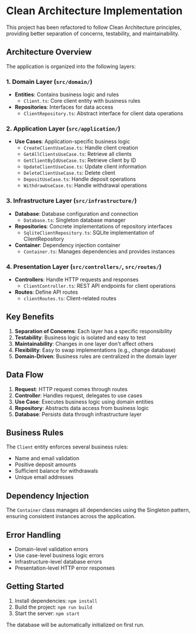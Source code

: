 # Clean Architecture Implementation

This project has been refactored to follow Clean Architecture principles, providing better separation of concerns, testability, and maintainability.

## Architecture Overview

The application is organized into the following layers:

### 1. Domain Layer (`src/domain/`)
- **Entities**: Contains business logic and rules
  - `Client.ts`: Core client entity with business rules
- **Repositories**: Interfaces for data access
  - `ClientRepository.ts`: Abstract interface for client data operations

### 2. Application Layer (`src/application/`)
- **Use Cases**: Application-specific business logic
  - `CreateClientUseCase.ts`: Handle client creation
  - `GetAllClientsUseCase.ts`: Retrieve all clients
  - `GetClientByIdUseCase.ts`: Retrieve client by ID
  - `UpdateClientUseCase.ts`: Update client information
  - `DeleteClientUseCase.ts`: Delete client
  - `DepositUseCase.ts`: Handle deposit operations
  - `WithdrawUseCase.ts`: Handle withdrawal operations

### 3. Infrastructure Layer (`src/infrastructure/`)
- **Database**: Database configuration and connection
  - `Database.ts`: Singleton database manager
- **Repositories**: Concrete implementations of repository interfaces
  - `SqliteClientRepository.ts`: SQLite implementation of ClientRepository
- **Container**: Dependency injection container
  - `Container.ts`: Manages dependencies and provides instances

### 4. Presentation Layer (`src/controllers/`, `src/routes/`)
- **Controllers**: Handle HTTP requests and responses
  - `ClientController.ts`: REST API endpoints for client operations
- **Routes**: Define API routes
  - `clientRoutes.ts`: Client-related routes

## Key Benefits

1. **Separation of Concerns**: Each layer has a specific responsibility
2. **Testability**: Business logic is isolated and easy to test
3. **Maintainability**: Changes in one layer don't affect others
4. **Flexibility**: Easy to swap implementations (e.g., change database)
5. **Domain-Driven**: Business rules are centralized in the domain layer

## Data Flow

1. **Request**: HTTP request comes through routes
2. **Controller**: Handles request, delegates to use cases
3. **Use Case**: Executes business logic using domain entities
4. **Repository**: Abstracts data access from business logic
5. **Database**: Persists data through infrastructure layer

## Business Rules

The `Client` entity enforces several business rules:
- Name and email validation
- Positive deposit amounts
- Sufficient balance for withdrawals
- Unique email addresses

## Dependency Injection

The `Container` class manages all dependencies using the Singleton pattern, ensuring consistent instances across the application.

## Error Handling

- Domain-level validation errors
- Use case-level business logic errors
- Infrastructure-level database errors
- Presentation-level HTTP error responses

## Getting Started

1. Install dependencies: `npm install`
2. Build the project: `npm run build`
3. Start the server: `npm start`

The database will be automatically initialized on first run.
